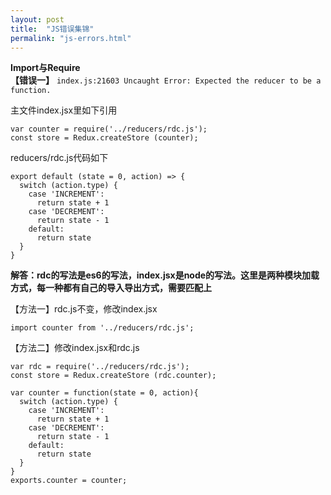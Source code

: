 ```yaml
---
layout: post
title:  "JS错误集锦"
permalink: "js-errors.html"
---
```

**Import与Require**   
**【错误一】** `index.js:21603 Uncaught Error: Expected the reducer to be a function.`   

主文件index.jsx里如下引用   

```
var counter = require('../reducers/rdc.js'); 
const store = Redux.createStore (counter);
```

reducers/rdc.js代码如下   

```
export default (state = 0, action) => {
  switch (action.type) {
    case 'INCREMENT':
      return state + 1
    case 'DECREMENT':
      return state - 1
    default:
      return state
  }
}
```   

**解答：rdc的写法是es6的写法，index.jsx是node的写法。这里是两种模块加载方式，每一种都有自己的导入导出方式，需要匹配上**   

【方法一】rdc.js不变，修改index.jsx   

`import counter from '../reducers/rdc.js';`   

【方法二】修改index.jsx和rdc.js   

```
var rdc = require('../reducers/rdc.js'); 
const store = Redux.createStore (rdc.counter);
```

```
var counter = function(state = 0, action){
  switch (action.type) {
    case 'INCREMENT':
      return state + 1
    case 'DECREMENT':
      return state - 1
    default:
      return state
  }
}
exports.counter = counter;

```   


